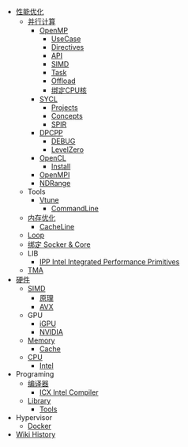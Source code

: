 - [性能优化](/0014_OPT)
  - [并行计算](/0022_OPT_PARA)
    - [OpenMP](/0023_OPT_PARA_OpenMP)
      - [UseCase](/0025_OPT_PARA_OpenMP_UseCase)
      - [Directives](/0029_OPT_PARA_OpenMP_Directives)
      - [API](/0024_OPT_PARA_OpenMP_API)
      - [SIMD](/0027_OPT_PARA_OpenMP_SIMD)
      - [Task](/0030_OPT_PARA_OpenMP_Task)
      - [Offload](/0028_OPT_PARA_OpenMP_Offload)
      - [绑定CPU核](/0026_OPT_PARA_OpenMP_BindCore)
    - [SYCL](/0031_OPT_PARA_SYCL)
      - [Projects](/0039_OPT_PARA_SYCL_Projects)
      - [Concepts](/0041_OPT_PARA_SYCL_Concepts)
      - [SPIR](/0040_OPT_PARA_SYCL_SPIR)
    - [DPCPP](/0036_OPT_PARA_DPCPP)
      - [DEBUG](/0038_OPT_PARA_DPCPP_DEBUG)
      - [LevelZero](/0037_OPT_PARA_DPCPP_LevelZero)
    - [OpenCL](/0034_OPT_PARA_OpenCL)
      - [Install](/0035_OPT_PARA_OpenCL_Install)
    - [OpenMPI](/0043_OPT_PARA_OpenMPI)
    - [NDRange](/0042_OPT_PARA_NDRange)
  - Tools
    - [Vtune](/0019_OPT_Tools_Vtune)
      - [CommandLine](/0020_OPT_Tools_Vtune_CommandLine)
  - [内存优化](/0015_OPT_Memory)
    - [CacheLine](/0017_OPT_Memory_CacheLine)
  - [Loop](/0018_OPT_Loop)
  - [绑定 Socker & Core](/0033_OPT_BindSocketCore)
  - LIB
    - [IPP Intel Integrated Performance Primitives](/0032_OPT_LIB_IPP)
  - [TMA](/0021_OPT_TMA)
- [硬件](/0001_Hardware)
  - [SIMD](/0007_Hardware_SIMD)
    - [原理](/0008_Hardware_SIMD_原理)
    - [AVX](/0009_Hardware_SIMD_AVX)
  - GPU
    - [iGPU](/0005_Hardware_GPU_iGPU)
    - [NVIDIA](/0006_Hardware_GPU_NVIDIA)
  - [Memory](/0004_Hardware_Memory)
    - [Cache](/0016_Hardware_Memory_Cache)
  - [CPU](/0002_Hardware_CPU)
    - [Intel](/0003_Hardware_CPU_Intel)
- Programing
  - [编译器](/0012_Programing_Compiler)
    - [ICX Intel Compiler](/0013_Programing_Compiler_ICX)
  - [Library](/0010_Programing_Library)
    - [Tools](/0011_Programing_Library_Tools)
- Hypervisor
  - [Docker](/0044_Hypervisor_Docker)
- [Wiki History](/hist)
